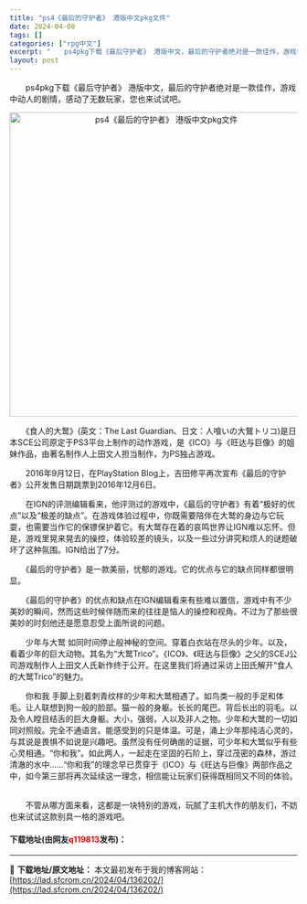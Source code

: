 ```yaml
---
title: "ps4《最后的守护者》 港版中文pkg文件"
date: 2024-04-08
tags: []
categories: ["rpg中文"]
excerpt: "　　ps4pkg下载《最后守护者》 港版中文，最后的守护者绝对是一款佳作，游戏中动人的剧情，感动了无数玩家，您也来试试吧。 　　《食人的大鹫》(英文：The Last Guardian、日文：人喰いの大鷲トリコ)是日本SCE公司原定于PS3平台上制作的动作游戏，是《ICO》与《旺达与巨像》的姐妹作品&hellip;"
layout: post
---
```


 <p>　　ps4pkg下载《最后守护者》 港版中文，最后的守护者绝对是一款佳作，游戏中动人的剧情，感动了无数玩家，您也来试试吧。</p> <p align="center"><img align="" border="0" src="https://lad.sfcrom.cn/wp-content/uploads/2024/04/20240408_66136ef539119.webp" width="533" alt="ps4《最后的守护者》 港版中文pkg文件" /></p> <p>　　《食人的大鹫》(英文：The Last Guardian、日文：人喰いの大鷲トリコ)是日本SCE公司原定于PS3平台上制作的动作游戏，是《ICO》与《旺达与巨像》的姐妹作品，由著名制作人上田文人担当制作，为PS独占游戏。</p> <p>　　2016年9月12日，在PlayStation Blog上，吉田修平再次宣布《最后的守护者》公开发售日期跳票到2016年12月6日。</p> <p>　　在IGN的评测编辑看来，他评测过的游戏中，《最后的守护者》有着&ldquo;极好的优点&rdquo;以及&ldquo;极差的缺点&rdquo;。在游戏体验过程中，你既需要陪伴在大鹫的身边与它玩耍，也需要当作它的保镖保护着它。有大鹫存在着的哀鸣世界让IGN难以忘怀。但是，游戏里晃来晃去的操控，体验较差的镜头，以及一些过分讲究和烦人的谜题破坏了这种氛围。IGN给出了7分。</p> <p>　　《最后的守护者》是一款美丽，忧郁的游戏。它的优点与它的缺点同样都很明显。</p> <p>　　《最后的守护者》的优点和缺点在IGN编辑看来有些难以置信，游戏中有不少美妙的瞬间，然而这些时候伴随而来的往往是恼人的操控和视角。不过为了那些很美妙的时刻他还是愿意忍受上面所说的问题。</p> <p>　　少年与大鹫 如同时间停止般神秘的空间。穿着白衣站在尽头的少年。以及，看着少年的巨大动物。其名为&ldquo;大鹫Trico&rdquo;。《ICO》、《旺达与巨像》之父的SCEJ公司游戏制作人上田文人氏新作终于公开。在这里我们将通过采访上田氏解开&ldquo;食人的大鹫Trico&rdquo;的魅力。</p> <p>　　你和我 手脚上刻着刺青纹样的少年和大鹫相遇了。如鸟类一般的手足和体毛。让人联想到狗一般的脸部。猫一般的身躯。长长的尾巴。背后长出的羽毛。以及令人瞠目结舌的巨大身躯。大小，强弱，人以及非人之物。少年和大鹫的一切如同对照般。完全不通语言。能感受到的只是体温。可是，涌上少年那纯洁心灵的，与其说是畏惧不如说是兴趣吧。虽然没有任何确凿的证据，可少年和大鹫似乎有些心灵相通。&ldquo;你和我&rdquo;。如此两人，一起走在坚固的石阶上，穿过茂密的森林，游过清澈的水中&hellip;&hellip;&ldquo;你和我&rdquo;的理念早已贯穿于《ICO》与《旺达与巨像》两部作品之中，如今第三部将再次延续这一理念，相信能让玩家们获得既相同又不同的体验。</p> <p><br />　　不管从哪方面来看，这都是一块特别的游戏，玩腻了主机大作的朋友们，不妨也来试试这款别具一格的游戏吧。</p> <p><h4>下载地址(由网友<font color="red">q119813</font>发布)：</h4></p> 

---
📖 **下载地址/原文地址：** 本文最初发布于我的博客网站：[https://lad.sfcrom.cn/2024/04/136202/](https://lad.sfcrom.cn/2024/04/136202/)
